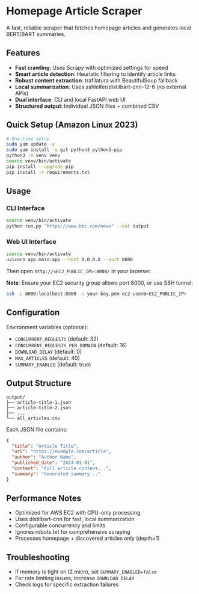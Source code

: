 # Homepage Article Scraper

A fast, reliable scraper that fetches homepage articles and generates local BERT/BART summaries.

## Features

- **Fast crawling**: Uses Scrapy with optimized settings for speed
- **Smart article detection**: Heuristic filtering to identify article links
- **Robust content extraction**: trafilatura with BeautifulSoup fallback
- **Local summarization**: Uses sshleifer/distilbart-cnn-12-6 (no external APIs)
- **Dual interface**: CLI and local FastAPI web UI
- **Structured output**: Individual JSON files + combined CSV

## Quick Setup (Amazon Linux 2023)

```bash
# One-time setup
sudo yum update -y
sudo yum install -y git python3 python3-pip
python3 -m venv venv
source venv/bin/activate
pip install --upgrade pip
pip install -r requirements.txt
```

## Usage

### CLI Interface

```bash
source venv/bin/activate
python run.py "https://www.bbc.com/news" --out output
```

### Web UI Interface

```bash
source venv/bin/activate
uvicorn app.main:app --host 0.0.0.0 --port 8000
```

Then open `http://<EC2_PUBLIC_IP>:8000/` in your browser.

**Note**: Ensure your EC2 security group allows port 8000, or use SSH tunnel:
```bash
ssh -L 8000:localhost:8000 -i your-key.pem ec2-user@<EC2_PUBLIC_IP>
```

## Configuration

Environment variables (optional):
- `CONCURRENT_REQUESTS` (default: 32)
- `CONCURRENT_REQUESTS_PER_DOMAIN` (default: 16)
- `DOWNLOAD_DELAY` (default: 0)
- `MAX_ARTICLES` (default: 40)
- `SUMMARY_ENABLED` (default: true)

## Output Structure

```
output/
├── article-title-1.json
├── article-title-2.json
├── ...
└── all_articles.csv
```

Each JSON file contains:
```json
{
  "title": "Article Title",
  "url": "https://example.com/article",
  "author": "Author Name",
  "published_date": "2024-01-01",
  "content": "Full article content...",
  "summary": "Generated summary..."
}
```

## Performance Notes

- Optimized for AWS EC2 with CPU-only processing
- Uses distilbart-cnn for fast, local summarization
- Configurable concurrency and limits
- Ignores robots.txt for comprehensive scraping
- Processes homepage + discovered articles only (depth=1)

## Troubleshooting

- If memory is tight on t2.micro, set `SUMMARY_ENABLED=false`
- For rate limiting issues, increase `DOWNLOAD_DELAY`
- Check logs for specific extraction failures
